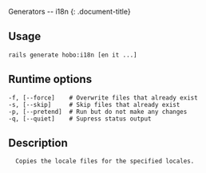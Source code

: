 Generators -- i18n
{: .document-title}


## Usage

    

    rails generate hobo:i18n [en it ...]


## Runtime options

    

    -f, [--force]    # Overwrite files that already exist
    -s, [--skip]     # Skip files that already exist
    -p, [--pretend]  # Run but do not make any changes
    -q, [--quiet]    # Supress status output


## Description

    


      Copies the locale files for the specified locales.
